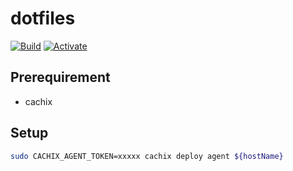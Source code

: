 # dotfiles

[![Build](https://github.com/raba-jp/dotfiles/actions/workflows/build.yaml/badge.svg)](https://github.com/raba-jp/dotfiles/actions/workflows/build.yaml)
[![Activate](https://github.com/raba-jp/dotfiles/actions/workflows/activate.yaml/badge.svg)](https://github.com/raba-jp/dotfiles/actions/workflows/activate.yaml)

## Prerequirement
- cachix

## Setup

```bash
sudo CACHIX_AGENT_TOKEN=xxxxx cachix deploy agent ${hostName}
```
